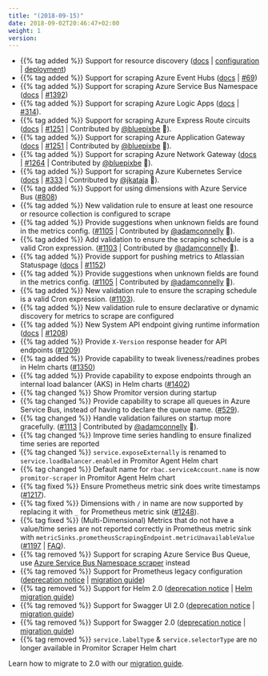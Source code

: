 ```yaml
---
title: "(2018-09-15)"
date: 2018-09-02T20:46:47+02:00
weight: 1
version:
---
```


- {{% tag added %}} Support for resource discovery ([docs](https://promitor.io/configuration/v2.x/resource-discovery) |
 [configuration](https://promitor.io/configuration/v2.x/resource-discovery) |
 [deployment](https://promitor.io/deployment/resource-discovery/deployment))
- {{% tag added %}} Support for scraping Azure Event Hubs ([docs](https://promitor.io/configuration/v2.x/metrics/event-hubs)
 | [#69](https://github.com/tomkerkhove/promitor/issues/69))
- {{% tag added %}} Support for scraping Azure Service Bus Namespace ([docs](https://promitor.io/configuration/v2.x/metrics/service-bus-namespace)
 | [#1392](https://github.com/tomkerkhove/promitor/issues/1392))
- {{% tag added %}} Support for scraping Azure Logic Apps ([docs](https://promitor.io/configuration/v2.x/metrics/logic-apps)
 | [#314](https://github.com/tomkerkhove/promitor/issues/314)).
- {{% tag added %}} Support for scraping Azure Express Route circuits ([docs](https://promitor.io/configuration/v2.x/metrics/express-route-circuit) | [#1251](https://github.com/tomkerkhove/promitor/issues/1251) | Contributed by [@bluepixbe](https://github.com/bluepixbe) 🎉).
- {{% tag added %}} Support for scraping Azure Application Gateway ([docs](https://promitor.io/configuration/v2.x/metrics/application-gateway) | [#1251](https://github.com/tomkerkhove/promitor/issues/313) | Contributed by [@bluepixbe](https://github.com/bluepixbe) 🎉).
- {{% tag added %}} Support for scraping Azure Network Gateway ([docs](https://promitor.io/configuration/v2.x/metrics/network-gateway) | [#1264](https://github.com/tomkerkhove/promitor/issues/1264) | Contributed by [@bluepixbe](https://github.com/bluepixbe) 🎉).
- {{% tag added %}} Support for scraping Azure Kubernetes Service ([docs](https://promitor.io/configuration/v2.x/metrics/kubernetes) | [#333](https://github.com/tomkerkhove/promitor/issues/333) | Contributed by [@jkataja](https://github.com/jkataja) 🎉).
- {{% tag added %}} Support for using dimensions with Azure Service Bus ([#808](https://github.com/tomkerkhove/promitor/issues/808))
- {{% tag added %}} New validation rule to ensure at least one resource or resource collection is configured to scrape
- {{% tag added %}} Provide suggestions when unknown fields are found in the metrics config. ([#1105](https://github.com/tomkerkhove/promitor/issues/1105) | Contributed by [@adamconnelly](https://github.com/adamconnelly) 🎉).
- {{% tag added %}} Add validation to ensure the scraping schedule is a valid Cron expression. ([#1103](https://github.com/tomkerkhove/promitor/issues/1103) | Contributed by [@adamconnelly](https://github.com/adamconnelly) 🎉).
- {{% tag added %}} Provide support for pushing metrics to Atlassian Statuspage
 ([docs](https://promitor.io/configuration/v2.x/runtime#atlassian-statuspage) | [#1152](https://github.com/tomkerkhove/promitor/issues/1152))
- {{% tag added %}} Provide suggestions when unknown fields are found in the metrics config. ([#1105](https://github.com/tomkerkhove/promitor/issues/1105) | Contributed by [@adamconnelly](https://github.com/adamconnelly) 🎉).
- {{% tag added %}} New validation rule to ensure the scraping schedule is a valid Cron expression. ([#1103](https://github.com/tomkerkhove/promitor/issues/1103)).
- {{% tag added %}} New validation rule to ensure declarative or dynamic discovery for metrics to scrape are configured
- {{% tag added %}} New System API endpoint giving runtime information ([docs](https://promitor.io/operations/#system)
 | [#1208](https://github.com/tomkerkhove/promitor/issues/1208))
- {{% tag added %}} Provide `X-Version` response header for API endpoints ([#1209](https://github.com/tomkerkhove/promitor/issues/1209))
- {{% tag added %}} Provide capability to tweak liveness/readines probes in Helm charts ([#1350](https://github.com/tomkerkhove/promitor/issues/1350))
- {{% tag added %}} Provide capability to expose endpoints through an internal load balancer (AKS) in Helm charts ([#1402](https://github.com/tomkerkhove/promitor/issues/1402))
- {{% tag changed %}} Show Promitor version during startup
- {{% tag changed %}} Provide capability to scrape all queues in Azure Service Bus, instead of having to declare the
 queue name. ([#529](https://github.com/tomkerkhove/promitor/issues/529)).
- {{% tag changed %}} Handle validation failures on startup more gracefully. ([#1113](https://github.com/tomkerkhove/promitor/issues/1113) | Contributed by [@adamconnelly](https://github.com/adamconnelly) 🎉).
- {{% tag changed %}} Improve time series handling to ensure finalized time series are reported
- {{% tag changed %}} `service.exposeExternally` is renamed to `service.loadBalancer.enabled` in Promitor Agent Helm chart
- {{% tag changed %}} Default name for `rbac.serviceAccount.name` is now `promitor-scraper` in Promitor Agent Helm chart
- {{% tag fixed %}} Ensure Prometheus metric sink does write timestamps ([#1217](https://github.com/tomkerkhove/promitor/issues/1217)).
- {{% tag fixed %}} Dimensions with `/` in name are now supported by replacing it with `_` for Prometheus metric sink ([#1248](https://github.com/tomkerkhove/promitor/issues/1248)).
- {{% tag fixed %}} (Multi-Dimensional) Metrics that do not have a value/time series are not reported correctly in
 Prometheus metric sink with `metricSinks.prometheusScrapingEndpoint.metricUnavailableValue` ([#1197](https://github.com/tomkerkhove/promitor/issues/1197)
  | [FAQ](https://promitor.io/faq#why-does-my-multi-dimensional-metric-report-label-value-unknown-with-prometheus)).
- {{% tag removed %}} Support for scraping Azure Service Bus Queue, use
 [Azure Service Bus Namespace scraper](https://promitor.io/configuration/v2.x/metrics/service-bus-namespace) instead
- {{% tag removed %}} Support for Prometheus legacy configuration ([deprecation notice](https://changelog.promitor.io/#prometheus-legacy-configuration)
 | [migration guide](https://promitor.io/walkthrough/migrate-from-1.x-to-2.x))
- {{% tag removed %}} Support for Helm 2.0 ([deprecation notice](https://changelog.promitor.io/#helm-2-0) |
 [Helm migration guide](https://helm.sh/docs/topics/v2_v3_migration/))
- {{% tag removed %}} Support for Swagger UI 2.0 ([deprecation notice](https://changelog.promitor.io/#swagger-ui-2-0) |
 [migration guide](https://promitor.io/walkthrough/migrate-from-1.x-to-2.x))
- {{% tag removed %}} Support for Swagger 2.0 ([deprecation notice](https://changelog.promitor.io/#swagger-2-0) |
 [migration guide](https://promitor.io/walkthrough/migrate-from-1.x-to-2.x))
- {{% tag removed %}} `service.labelType` & `service.selectorType` are no longer available in Promitor Scraper Helm chart

Learn how to migrate to 2.0 with our [migration guide](https://promitor.io/walkthrough/migrate-from-1.x-to-2.x).
